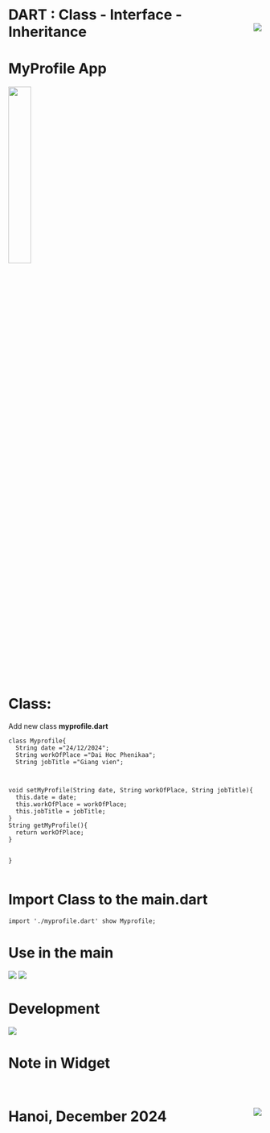 # DART : Class - Interface - Inheritance <img src='https://nglthu.github.io/flutter_docs/demo/nglthu.png' align='right'> 
# MyProfile App

<img src="https://nglthu.github.io/flutter_docs/demo/iphone16.png" width = "30%" />


# Class: 
Add new class <b>myprofile.dart</b>

```
class Myprofile{
  String date ="24/12/2024";
  String workOfPlace ="Dai Hoc Phenikaa";
  String jobTitle ="Giang vien";



void setMyProfile(String date, String workOfPlace, String jobTitle){
  this.date = date;
  this.workOfPlace = workOfPlace;
  this.jobTitle = jobTitle;
}
String getMyProfile(){
  return workOfPlace;
}


}


```

# Import Class to the main.dart

```
import './myprofile.dart' show Myprofile;

```


# Use in the main
<img src="https://nglthu.github.io/flutter_docs/demo/class_method.png">

<img src="https://nglthu.github.io/flutter_docs/demo/var_inside_main.png">

# Development

<img src="https://nglthu.github.io/flutter_docs/demo/iosdemo.png">

# Note in Widget

```


```




# Hanoi, December 2024 <img src='https://nglthu.github.io/flutter_docs/demo/logo.png' align='right'> 
